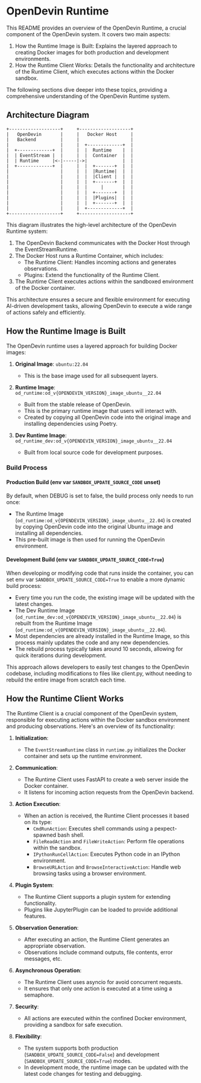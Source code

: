 # OpenDevin Runtime

This README provides an overview of the OpenDevin Runtime, a crucial component of the OpenDevin system. It covers two main aspects:

1. How the Runtime Image is Built: Explains the layered approach to creating Docker images for both production and development environments.
2. How the Runtime Client Works: Details the functionality and architecture of the Runtime Client, which executes actions within the Docker sandbox.

The following sections dive deeper into these topics, providing a comprehensive understanding of the OpenDevin Runtime system.

## Architecture Diagram

```
+-------------------+     +-------------------+
|   OpenDevin       |     |   Docker Host     |
|   Backend         |     |                   |
|                   |     |  +-------------+  |
|  +-------------+  |     |  |  Runtime    |  |
|  | EventStream |  |     |  |  Container  |  |
|  | Runtime     |<-|-----|->|             |  |
|  +-------------+  |     |  |  +-------+  |  |
|                   |     |  |  |Runtime|  |  |
|                   |     |  |  |Client |  |  |
|                   |     |  |  +-------+  |  |
|                   |     |  |     |       |  |
|                   |     |  |  +-------+  |  |
|                   |     |  |  |Plugins|  |  |
|                   |     |  |  +-------+  |  |
|                   |     |  +-------------+  |
+-------------------+     +-------------------+
```

This diagram illustrates the high-level architecture of the OpenDevin Runtime system:

1. The OpenDevin Backend communicates with the Docker Host through the EventStreamRuntime.
2. The Docker Host runs a Runtime Container, which includes:
   - The Runtime Client: Handles incoming actions and generates observations.
   - Plugins: Extend the functionality of the Runtime Client.
3. The Runtime Client executes actions within the sandboxed environment of the Docker container.

This architecture ensures a secure and flexible environment for executing AI-driven development tasks, allowing OpenDevin to execute a wide range of actions safely and efficiently.

## How the Runtime Image is Built

The OpenDevin runtime uses a layered approach for building Docker images:

1. **Original Image**: `ubuntu:22.04`
   - This is the base image used for all subsequent layers.

2. **Runtime Image**:  `od_runtime:od_v{OPENDEVIN_VERSION}_image_ubuntu__22.04`
   - Built from the stable release of OpenDevin.
   - This is the primary runtime image that users will interact with.
   - Created by copying all OpenDevin code into the original image and installing dependencies using Poetry.

3. **Dev Runtime Image**:  `od_runtime_dev:od_v{OPENDEVIN_VERSION}_image_ubuntu__22.04`
   - Built from local source code for development purposes.

### Build Process

#### Production Build (env var `SANDBOX_UPDATE_SOURCE_CODE` unset)
By default, when DEBUG is set to false, the build process only needs to run once:
- The Runtime Image (`od_runtime:od_v{OPENDEVIN_VERSION}_image_ubuntu__22.04`) is created by copying OpenDevin code into the original Ubuntu image and installing all dependencies.
- This pre-built image is then used for running the OpenDevin environment.

#### Development Build (env var `SANDBOX_UPDATE_SOURCE_CODE=True`)
When developing or modifying code that runs inside the container, you can set env var `SANDBOX_UPDATE_SOURCE_CODE=True` to enable a more dynamic build process:
- Every time you run the code, the existing image will be updated with the latest changes.
- The Dev Runtime Image (`od_runtime_dev:od_v{OPENDEVIN_VERSION}_image_ubuntu__22.04`) is rebuilt from the Runtime Image (`od_runtime:od_v{OPENDEVIN_VERSION}_image_ubuntu__22.04`).
- Most dependencies are already installed in the Runtime Image, so this process mainly updates the code and any new dependencies.
- The rebuild process typically takes around 10 seconds, allowing for quick iterations during development.

This approach allows developers to easily test changes to the OpenDevin codebase, including modifications to files like client.py, without needing to rebuild the entire image from scratch each time.

## How the Runtime Client Works

The Runtime Client is a crucial component of the OpenDevin system, responsible for executing actions within the Docker sandbox environment and producing observations. Here's an overview of its functionality:

1. **Initialization**:
   - The `EventStreamRuntime` class in `runtime.py` initializes the Docker container and sets up the runtime environment.

2. **Communication**:
   - The Runtime Client uses FastAPI to create a web server inside the Docker container.
   - It listens for incoming action requests from the OpenDevin backend.

3. **Action Execution**:
   - When an action is received, the Runtime Client processes it based on its type:
     - `CmdRunAction`: Executes shell commands using a pexpect-spawned bash shell.
     - `FileReadAction` and `FileWriteAction`: Perform file operations within the sandbox.
     - `IPythonRunCellAction`: Executes Python code in an IPython environment.
     - `BrowseURLAction` and `BrowseInteractiveAction`: Handle web browsing tasks using a browser environment.

4. **Plugin System**:
   - The Runtime Client supports a plugin system for extending functionality.
   - Plugins like JupyterPlugin can be loaded to provide additional features.

5. **Observation Generation**:
   - After executing an action, the Runtime Client generates an appropriate observation.
   - Observations include command outputs, file contents, error messages, etc.

6. **Asynchronous Operation**:
   - The Runtime Client uses asyncio for avoid concurrent requests.
   - It ensures that only one action is executed at a time using a semaphore.

7. **Security**:
   - All actions are executed within the confined Docker environment, providing a sandbox for safe execution.

8. **Flexibility**:
   - The system supports both production (`SANDBOX_UPDATE_SOURCE_CODE=False`) and development (`SANDBOX_UPDATE_SOURCE_CODE=True`) modes.
   - In development mode, the runtime image can be updated with the latest code changes for testing and debugging.
